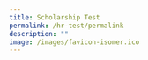 ```yaml
---
title: Scholarship Test
permalink: /hr-test/permalink
description: ""
image: /images/favicon-isomer.ico
---
```

